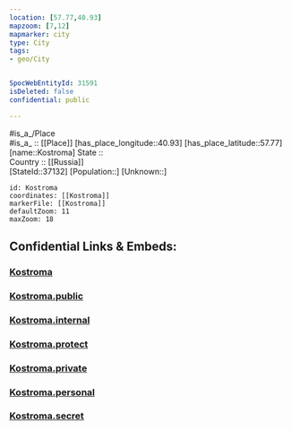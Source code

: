 ```yaml
---
location: [57.77,40.93] 
mapzoom: [7,12] 
mapmarker: city 
type: City
tags:
- geo/City


SpocWebEntityId: 31591
isDeleted: false
confidential: public

---
```

#is_a_/Place  
#is_a_ :: [[Place]] 
[has_place_longitude::40.93] 
[has_place_latitude::57.77] 
[name::Kostroma] 
State ::  
Country :: [[Russia]]  
[StateId::37132] 
[Population::] 
[Unknown::] 


```leaflet
id: Kostroma
coordinates: [[Kostroma]] 
markerFile: [[Kostroma]] 
defaultZoom: 11 
maxZoom: 18
```


## Confidential Links & Embeds: 

### [Kostroma](/_Standards/Earth/Continent/Europe/Europe~East/Russia/Russia~Central/Kostroma_Oblast/City/Kostroma.md) 

### [Kostroma.public](/_public/Earth/Continent/Europe/Europe~East/Russia/Russia~Central/Kostroma_Oblast/City/Kostroma.public.md) 

### [Kostroma.internal](/_internal/Earth/Continent/Europe/Europe~East/Russia/Russia~Central/Kostroma_Oblast/City/Kostroma.internal.md) 

### [Kostroma.protect](/_protect/Earth/Continent/Europe/Europe~East/Russia/Russia~Central/Kostroma_Oblast/City/Kostroma.protect.md) 

### [Kostroma.private](/_private/Earth/Continent/Europe/Europe~East/Russia/Russia~Central/Kostroma_Oblast/City/Kostroma.private.md) 

### [Kostroma.personal](/_personal/Earth/Continent/Europe/Europe~East/Russia/Russia~Central/Kostroma_Oblast/City/Kostroma.personal.md) 

### [Kostroma.secret](/_secret/Earth/Continent/Europe/Europe~East/Russia/Russia~Central/Kostroma_Oblast/City/Kostroma.secret.md)

